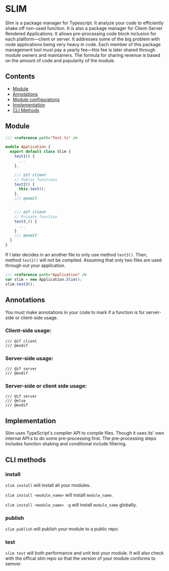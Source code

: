 SLIM
====

Slim is a package manager for Typescript. It analyze your code to efficiently shake off non-used function. It is also a package manager for Client-Server Rendered Applications. It allows pre-processing code block inclusion for each platform—client or server. It addresses some of the big problem with node applications being very heavy in code. Each member of this package management tool must pay a yearly fee—this fee is later shared through module owners and maintainers. The formula for sharing revenue is based on the amount of code and popularity of the module.

## Contents
 * [Module](#module)
 * [Annotations](#annotations)
 * [Module configurations](ModuleConfigurations.md)
 * [Implementation](#implementation)
 * [CLI Methods](#cli)

## Module
```typescript
/// <reference path="Test.ts" />

module Application {
  export default class Slim {
    test1() {
      ...
    },

    /// @if client
    // Public functions
    test2() {
      this.test();
    },
    /// @endif


    /// @if client
    // Private function
    test3_() {
      ...
    }
    /// @endif
  }
}

```

If I later decides in an another file to only use method `test3()`. Then, method `test2()` will not be compiled. Assuming that only two files are used through out your application.

```javascript
/// <reference path="Application" />
var slim = new Application.Slim();
slim.test3();
```

## Annotations
You must make annotations in your code to mark if a function is for server-side or client-side usage.

### Client-side usage:
```
/// @if client
/// @endif
```

### Server-side usage:
```
/// @if server
/// @endif
```

### Server-side or client side usage:
```
/// @if server
/// @else
/// @endif
```

## Implementation

Slim uses TypeScript's compiler API to compile files. Though it uses its' own internal API:s to do some pre-processing first. The pre-processing steps includes function shaking and conditional include filtering.

## CLI methods

### install
`slim install` will install all your modules.

`slim install <module_name>` will install `module_name`.

`slim install <module_name> -g` will install `module_name` globally.

### publish
`slim publish` will publish your module to a public repo.

### test

`slim test` will both performance and unit test your module. It will also check with the offical slim repo so that the version of your module conforms to semver.
